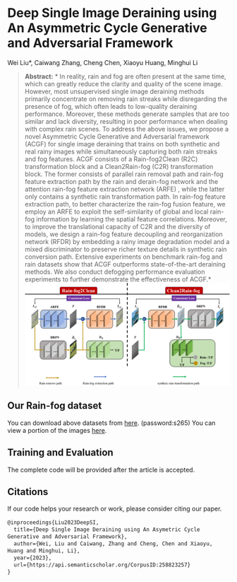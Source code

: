# Deep Single Image Deraining using An Asymmetric Cycle Generative and Adversarial Framework
Wei Liu*, Caiwang Zhang,  Cheng Chen, Xiaoyu Huang, Minghui Li

> **Abstract:** * In reality, rain and fog are often present at the same time, which can greatly reduce the clarity and quality of the scene image.
However, most unsupervised single image deraining methods primarily concentrate on removing rain streaks while disregarding the presence of fog, which often leads to low-quality deraining performance. 
Moreover, these methods generate samples that are too similar and lack diversity, resulting in poor performance when dealing with complex rain scenes. 
To address the above issues, we propose a novel Asymmetric Cycle Generative and Adversarial framework (ACGF) for single image deraining that trains on both synthetic and real rainy images while simultaneously capturing both rain streaks and fog features. 
ACGF consists of a Rain-fog2Clean (R2C) transformation block and a Clean2Rain-fog (C2R) transformation block. 
The former consists of parallel rain removal path and rain-fog feature extraction path by the rain and derain-fog network and the attention rain-fog feature extraction network (ARFE) , while the latter only contains a synthetic rain transformation path.
In rain-fog feature extraction path, to better characterize the rain-fog fusion feature, we employ an ARFE to exploit the self-similarity of global and local rain-fog information by learning the spatial feature correlations. 
Moreover, to improve the translational capacity of C2R and the diversity of models, we design a rain-fog feature decoupling and reorganization network (RFDR) by embedding a rainy image degradation model and a mixed discriminator to preserve richer texture details in synthetic rain conversion path.
Extensive experiments on benchmark rain-fog and rain datasets show that ACGF outperforms state-of-the-art deraining methods. We also conduct defogging performance evaluation experiments to further demonstrate the effectiveness of ACGF.* 
![image](https://github.com/wangwangzhang9527/ACGF/blob/main/figures/architecture.png)

## Our Rain-fog dataset
You can download above datasets from [here](https://pan.baidu.com/s/18z2LJbpnq4Ab89JytFli3g). (password:s265)
You can view a portion of the images [here](https://github.com/wangwangzhang9527/ACGF/blob/main/figures/dataset).

## Training and Evaluation

The complete code will be provided after the article is accepted.

## Citations
If our code helps your research or work, please consider citing our paper.
```
@inproceedings{Liu2023DeepSI,
  title={Deep Single Image Deraining using An Asymetric Cycle Generative and Adversarial Framework},
  author={Wei, Liu and Caiwang, Zhang and Cheng, Chen and Xiaoyu, Huang and Minghui, Li},
  year={2023},
  url={https://api.semanticscholar.org/CorpusID:258823257}
}
```

